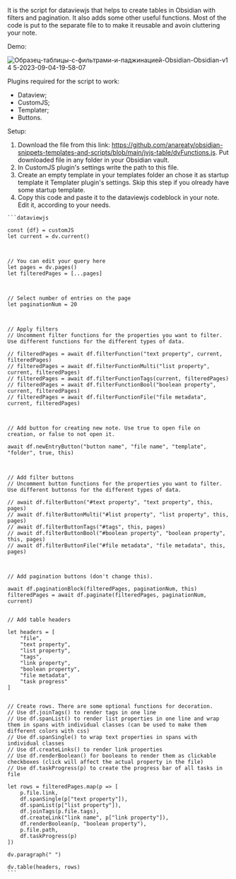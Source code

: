 It is the script for dataviewjs that helps to create tables in Obsidian with filters and pagination. It also adds some other useful functions. Most of the code is put to the separate file to to make it reusable and avoin cluttering your note.

Demo:

![Образец-таблицы-с-фильтрами-и-паджинацией-Obsidian-Obsidian-v1 4 5-2023-09-04-19-58-07](https://github.com/anareaty/obsidian-snippets-templates-and-scripts/assets/55949830/cb27d390-093f-4a86-ad77-f659b3b01046)

Plugins required for the script to work:

- Dataview;
- CustomJS;
- Templater;
- Buttons.

Setup:

1. Download the file from this link: https://github.com/anareaty/obsidian-snippets-templates-and-scripts/blob/main/jvjs-table/dvFunctions.js. Put downloaded file in any folder in your Obsidian vault.
2. In CustomJS plugin's settings write the path to this file.
3. Create an empty template in your templates folder an chose it as startup template it Templater plugin's settings. Skip this step if you olready have some startup template.
4. Copy this code and paste it to the dataviewjs codeblock in your note. Edit it, according to your needs.

````
```dataviewjs

const {df} = customJS
let current = dv.current()



// You can edit your query here
let pages = dv.pages()
let filteredPages = [...pages]



// Select number of entries on the page
let paginationNum = 20



// Apply filters
// Uncomment filter functions for the properties you want to filter. Use different functions for the different types of data.

// filteredPages = await df.filterFunction("text property", current, filteredPages)
// filteredPages = await df.filterFunctionMulti("list property", current, filteredPages)
// filteredPages = await df.filterFunctionTags(current, filteredPages)
// filteredPages = await df.filterFunctionBool("boolean property", current, filteredPages)
// filteredPages = await df.filterFunctionFile("file metadata", current, filteredPages)



// Add button for creating new note. Use true to open file on creation, or false to not open it.

await df.newEntryButton("button name", "file name", "template", "folder", true, this)



// Add filter buttons
// Uncomment button functions for the properties you want to filter. Use different buttonss for the different types of data.

// await df.filterButton("#text property", "text property", this, pages)
// await df.filterButtonMulti("#list property", "list property", this, pages)
// await df.filterButtonTags("#tags", this, pages)
// await df.filterButtonBool("#boolean property", "boolean property", this, pages)
// await df.filterButtonFile("#file metadata", "file metadata", this, pages)



// Add pagination buttons (don't change this).

await df.paginationBlock(filteredPages, paginationNum, this)
filteredPages = await df.paginate(filteredPages, paginationNum, current)


// Add table headers

let headers = [ 
    "file",
    "text property",
    "list property",
    "tags",
    "link property",
    "boolean property",
    "file metadata",
    "task progress"
]


// Create rows. There are some optional functions for decoration.
// Use df.joinTags() to render tags in one line
// Use df.spanList() to render list properties in one line and wrap them in spans with individual classes (can be used to make them different colors with css)
// Use df.spanSingle() to wrap text properties in spans with individual classes
// Use df.createLinks() to render link properties
// Use df.renderBoolean() for booleans to render them as clickable checkboxes (click will affect the actual property in the file)
// Use df.taskProgress(p) to create the progress bar of all tasks in file

let rows = filteredPages.map(p => [
	p.file.link, 
	df.spanSingle(p["text property"]),
	df.spanList(p["list property"]),
	df.joinTags(p.file.tags),
	df.createLink("link name", p["link property"]),
	df.renderBoolean(p, "boolean property"),
	p.file.path,
	df.taskProgress(p)
])

dv.paragraph(" ")

dv.table(headers, rows)
```
````